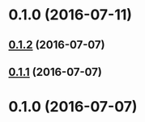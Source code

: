 <a name="0.1.0"></a>
# 0.1.0 (2016-07-11)



<a name="0.1.2"></a>
## [0.1.2](https://github.com/algolia/eventual-values/compare/v0.1.1...v0.1.2) (2016-07-07)



<a name="0.1.1"></a>
## [0.1.1](https://github.com/algolia/eventual-values/compare/v0.1.0...v0.1.1) (2016-07-07)



<a name="0.1.0"></a>
# 0.1.0 (2016-07-07)



